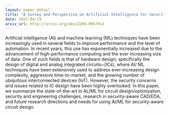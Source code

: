 ```yaml
---
layout: paper_detail
title: "A Survey and Perspective on Artificial Intelligence for Security-Aware Electronic Design Automation"
date: 2022-04-19
arxiv_url: http://arxiv.org/abs/2204.09579v2
---
```


Artificial intelligence (AI) and machine learning (ML) techniques have been increasingly used in several fields to improve performance and the level of automation. In recent years, this use has exponentially increased due to the advancement of high-performance computing and the ever increasing size of data. One of such fields is that of hardware design; specifically the design of digital and analog integrated circuits~(ICs), where AI/ ML techniques have been extensively used to address ever-increasing design complexity, aggressive time-to-market, and the growing number of ubiquitous interconnected devices (IoT). However, the security concerns and issues related to IC design have been highly overlooked. In this paper, we summarize the state-of-the-art in AL/ML for circuit design/optimization, security and engineering challenges, research in security-aware CAD/EDA, and future research directions and needs for using AI/ML for security-aware circuit design.
